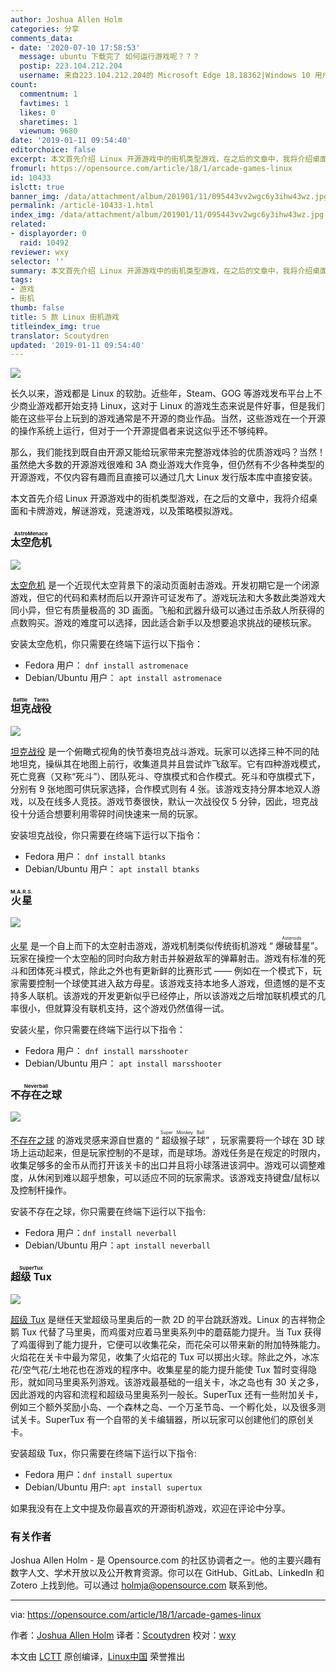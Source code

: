 ```yaml
---
author: Joshua Allen Holm
categories: 分享
comments_data:
- date: '2020-07-10 17:58:53'
  message: ubuntu 下载完了 如何运行游戏呢？？？
  postip: 223.104.212.204
  username: 来自223.104.212.204的 Microsoft Edge 18.18362|Windows 10 用户
count:
  commentnum: 1
  favtimes: 1
  likes: 0
  sharetimes: 1
  viewnum: 9680
date: '2019-01-11 09:54:40'
editorchoice: false
excerpt: 本文首先介绍 Linux 开源游戏中的街机类型游戏，在之后的文章中，我将介绍桌面和卡牌游戏，解谜游戏，竞速游戏，以及策略模拟游戏。
fromurl: https://opensource.com/article/18/1/arcade-games-linux
id: 10433
islctt: true
banner_img: /data/attachment/album/201901/11/095443vv2wgc6y3ihw43wz.jpg
permalink: /article-10433-1.html
index_img: /data/attachment/album/201901/11/095443vv2wgc6y3ihw43wz.jpg.thumb.jpg
related:
- displayorder: 0
  raid: 10492
reviewer: wxy
selector: ''
summary: 本文首先介绍 Linux 开源游戏中的街机类型游戏，在之后的文章中，我将介绍桌面和卡牌游戏，解谜游戏，竞速游戏，以及策略模拟游戏。
tags:
- 游戏
- 街机
thumb: false
title: 5 款 Linux 街机游戏
titleindex_img: true
translator: Scoutydren
updated: '2019-01-11 09:54:40'
---
```


![](/data/attachment/album/201901/11/095443vv2wgc6y3ihw43wz.jpg)


长久以来，游戏都是 Linux 的软肋。近些年，Steam、GOG 等游戏发布平台上不少商业游戏都开始支持 Linux，这对于 Linux 的游戏生态来说是件好事，但是我们能在这些平台上玩到的游戏通常是不开源的商业作品。当然，这些游戏在一个开源的操作系统上运行，但对于一个开源提倡者来说这似乎还不够纯粹。


那么，我们能找到既自由开源又能给玩家带来完整游戏体验的优质游戏吗？当然！虽然绝大多数的开源游戏很难和 3A 商业游戏大作竞争，但仍然有不少各种类型的开源游戏，不仅内容有趣而且直接可以通过几大 Linux 发行版本库中直接安装。


本文首先介绍 Linux 开源游戏中的街机类型游戏，在之后的文章中，我将介绍桌面和卡牌游戏，解谜游戏，竞速游戏，以及策略模拟游戏。


### <ruby> 太空危机 <rt>  AstroMenace </rt></ruby>


![](/data/attachment/album/201901/11/095449gvtnhvbqwsestass.png)


[太空危机](http://www.viewizard.com/) 是一个近现代太空背景下的滚动页面射击游戏。开发初期它是一个闭源游戏，但它的代码和素材而后以开源许可证发布了。游戏玩法和大多数此类游戏大同小异，但它有质量极高的 3D 画面。飞船和武器升级可以通过击杀敌人所获得的点数购买。游戏的难度可以选择，因此适合新手以及想要追求挑战的硬核玩家。


安装太空危机，你只需要在终端下运行以下指令：


* Fedora 用户： `dnf install astromenace`
* Debian/Ubuntu 用户： `apt install astromenace`


### <ruby> 坦克战役 <rt>  Battle Tanks </rt></ruby>


![](/data/attachment/album/201901/11/095500o03und01bmw0iwdv.png)


[坦克战役](http://btanks.sourceforge.net/blog/about-game) 是一个俯瞰式视角的快节奏坦克战斗游戏。玩家可以选择三种不同的陆地坦克，操纵其在地图上前行，收集道具并且尝试炸飞敌军。它有四种游戏模式，死亡竞赛（又称“死斗”）、团队死斗、夺旗模式和合作模式。死斗和夺旗模式下，分别有 9 张地图可供玩家选择，合作模式则有 4 张。该游戏支持分屏本地双人游戏，以及在线多人竞技。游戏节奏很快，默认一次战役仅 5 分钟，因此，坦克战役十分适合想要利用零碎时间快速来一局的玩家。


安装坦克战役，你只需要在终端下运行以下指令：


* Fedora 用户： `dnf install btanks`
* Debian/Ubuntu 用户： `apt install btanks`


### <ruby> 火星 <rt>  M.A.R.S. </rt></ruby>


![](/data/attachment/album/201901/11/095510bq5qmprllena99nv.png)


[火星](http://mars-game.sourceforge.net/?page_id=10) 是一个自上而下的太空射击游戏，游戏机制类似传统街机游戏 “<ruby> 爆破彗星 <rt>  Asteroids </rt></ruby>”。玩家在操控一个太空船的同时向敌方射击并躲避敌军的弹幕射击。游戏有标准的死斗和团体死斗模式，除此之外也有更新鲜的比赛形式 —— 例如在一个模式下，玩家需要控制一个球使其进入敌方母星。该游戏支持本地多人游戏，但遗憾的是不支持多人联机。该游戏的开发更新似乎已经停止，所以该游戏之后增加联机模式的几率很小，但就算没有联机支持，这个游戏仍然值得一试。


安装火星，你只需要在终端下运行以下指令：


* Fedora 用户： `dnf install marsshooter`
* Debian/Ubuntu 用户： `apt install marsshooter`


### <ruby> 不存在之球 <rt>  Neverball </rt></ruby>


![](/data/attachment/album/201901/11/095520bblchzzujhzwrnyl.png)


[不存在之球](https://neverball.org/index.php) 的游戏灵感来源自世嘉的 “<ruby> 超级猴子球 <rt>  Super Monkey Ball </rt></ruby>” ，玩家需要将一个球在 3D 球场上运动起来，但是玩家控制的不是球，而是球场。游戏任务是在规定的时限内，收集足够多的金币从而打开该关卡的出口并且将小球落进该洞中。游戏可以调整难度，从休闲到难以超乎想象，可以适应不同的玩家需求。该游戏支持键盘/鼠标以及控制杆操作。


安装不存在之球，你只需要在终端下运行以下指令:


* Fedora 用户：`dnf install neverball`
* Debian/Ubuntu 用户：`apt install neverball`


### <ruby> 超级 Tux <rt>  SuperTux </rt></ruby>


![](/data/attachment/album/201901/11/095528c0gyly0yykyokra6.png)


[超级 Tux](http://supertux.org/) 是继任天堂超级马里奥后的一款 2D 的平台跳跃游戏。Linux 的吉祥物企鹅 Tux 代替了马里奥，而鸡蛋对应着马里奥系列中的蘑菇能力提升。当 Tux 获得了鸡蛋得到了能力提升，它便可以收集花朵，而花朵可以带来新的附加特殊能力。火焰花在关卡中最为常见，收集了火焰花的 Tux 可以掷出火球。除此之外，冰冻花/空气花/土地花也在游戏的程序中。收集星星的能力提升能使 Tux 暂时变得隐形，就如同马里奥系列游戏。该游戏最基础的一组关卡，冰之岛也有 30 关之多，因此游戏的内容和流程和超级马里奥系列一般长。SuperTux 还有一些附加关卡，例如三个额外奖励小岛、一个森林之岛、一个万圣节岛、一个孵化处，以及很多测试关卡。SuperTux 有一个自带的关卡编辑器，所以玩家可以创建他们的原创关卡。


安装超级 Tux，你只需要在终端下运行以下指令:


* Fedora 用户：`dnf install supertux`
* Debian/Ubuntu 用户: `apt install supertux`


如果我没有在上文中提及你最喜欢的开源街机游戏，欢迎在评论中分享。


### 有关作者


Joshua Allen Holm - 是 Opensource.com 的社区协调者之一。他的主要兴趣有数字人文、学术开放以及公开教育资源。你可以在 GitHub、GitLab、LinkedIn 和 Zotero 上找到他。可以通过 [holmja@opensource.com](mailto:holmja@opensource.com) 联系到他。




---


via: <https://opensource.com/article/18/1/arcade-games-linux>


作者：[Joshua Allen Holm](https://opensource.com/users/holmja) 译者：[Scoutydren](https://github.com/Scoutydren) 校对：[wxy](https://github.com/wxy)


本文由 [LCTT](https://github.com/LCTT/TranslateProject) 原创编译，[Linux中国](https://linux.cn/) 荣誉推出